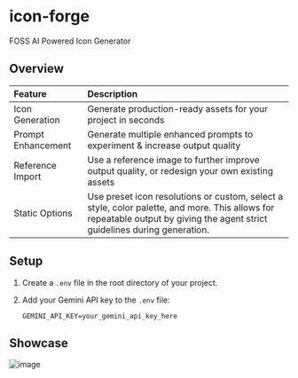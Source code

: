 # icon-forge
FOSS AI Powered Icon Generator

## Overview
| Feature            | Description                                                                                                                                                                |
|:-------------------|:---------------------------------------------------------------------------------------------------------------------------------------------------------------------------|
| Icon Generation    | Generate production-ready assets for your project in seconds                                                                                                               |
| Prompt Enhancement | Generate multiple enhanced prompts to experiment & increase output quality                                                                                                 |
| Reference Import   | Use a reference image to further improve output quality, or redesign your own existing assets                                                                              |
| Static Options     | Use preset icon resolutions or custom, select a style, color palette, and more. This allows for repeatable output by giving the agent strict guidelines during generation. |


## Setup
1.  Create a `.env` file in the root directory of your project.

2.  Add your Gemini API key to the `.env` file:

    ```env
    GEMINI_API_KEY=your_gemini_api_key_here
    ```

## Showcase
![image](https://github.com/user-attachments/assets/67275ee5-9ba3-4b8c-a7da-7cd880e58bf4)


